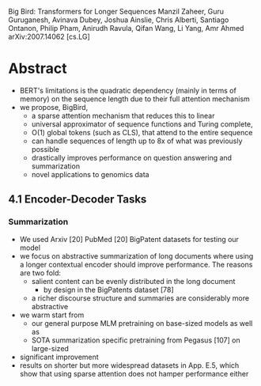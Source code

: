 Big Bird: Transformers for Longer Sequences
Manzil Zaheer, Guru Guruganesh, Avinava Dubey, Joshua Ainslie, Chris Alberti,
  Santiago Ontanon, Philip Pham, Anirudh Ravula, Qifan Wang, Li Yang, Amr Ahmed
arXiv:2007.14062 [cs.LG]

# Abstract

* BERT's limitations is the quadratic dependency (mainly in terms of memory) on
  the sequence length due to their full attention mechanism
* we propose, BigBird,
  * a sparse attention mechanism that reduces this to linear
  * universal approximator of sequence functions and Turing complete,
  * O(1) global tokens (such as CLS), that attend to the entire sequence
  * can handle sequences of length up to 8x of what was previously possible
  * drastically improves performance on question answering and summarization
  * novel applications to genomics data

## 4.1 Encoder-Decoder Tasks

### Summarization

* We used Arxiv [20] PubMed [20] BigPatent datasets for testing our model
* we focus on abstractive summarization of long documents 
  where using a longer contextual encoder should improve performance. The
  reasons are two fold:
  * salient content can be evenly distributed in the long document
    * by design in the BigPatents dataset [78]
  * a richer discourse structure and summaries are considerably more abstractive
* we warm start from 
  * our general purpose MLM pretraining on base-sized models as well as
  * SOTA summarization specific pretraining from Pegasus [107] on large-sized
* significant improvement
* results on shorter but more widespread datasets in App. E.5, which show that
  using sparse attention does not hamper performance either
